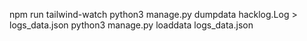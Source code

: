 npm run tailwind-watch
python3 manage.py dumpdata hacklog.Log > logs_data.json
python3 manage.py loaddata logs_data.json